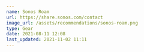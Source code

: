 ```yaml
---
name: Sonos Roam
url: https://share.sonos.com/contact
image_url: /assets/recommendations/sonos-roam.png
type: Gear
date: 2021-08-11 12:08
last_updated: 2021-11-02 11:11
---
```

